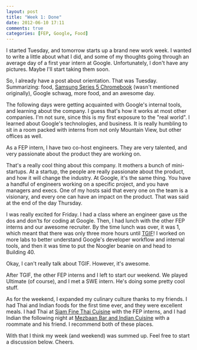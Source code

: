 ```yaml
---
layout: post
title: "Week 1: Done"
date: 2012-06-10 17:11
comments: true
categories: [FEP, Google, Food]
---
```

I started Tuesday, and tomorrow starts up a brand new work week. I wanted to write a little about what I did, and some of my thoughts going through an average day of a first year intern at Google. Unfortunately, I don't have any pictures. Maybe I'll start taking them soon. 

So, I already have a post about orientation. That was Tuesday. Summarizing: food, [Samsung Series 5 Chromebook](http://www.google.com/intl/en/chrome/devices/chromebook-samsung-550.html) (wasn't mentioned originally), Google schwag, more food, and an awesome day. 

The following days were getting acquainted with Google's internal tools, and learning about the company. I guess that's how it works at most other companies. I'm not sure, since this is my first exposure to the "real world". I learned about Google's technologies, and business. It is really humbling to sit in a room packed with interns from not only Mountain View, but other offices as well. 

As a FEP intern, I have two co-host engineers. They are very talented, and very passionate about the product they are working on. 

That's a really cool thing about this company. It mothers a bunch of mini-startups. At a startup, the people are really passionate about the product, and how it will change the industry. At Google, it's the same thing. You have a handful of engineers working on a specific project, and you have managers and execs. One of my hosts said that every one on the team is a visionary, and every one can have an impact on the product. That was said at the end of the day Thursday.

I was really excited for Friday. I had a class where an engineer gave us the dos and don'ts for coding at Google. Then, I had lunch with the other FEP interns and our awesome recruiter. By the time lunch was over, it was 1, which meant that there was only three more hours until [TGIF](http://www.google.com/about/company/facts/culture/)! I worked on more labs to better understand Google's developer workflow and internal tools, and then it was time to put the Noogler beanie on and head to Building 40.

Okay, I can't really talk about TGIF. However, it's awesome. 

After TGIF, the other FEP interns and I left to start our weekend. We played Ultimate (of course), and I met a SWE intern. He's doing some pretty cool stuff. 

As for the weekend, I expanded my culinary culture thanks to my friends. I had Thai and Indian foods for the first time ever, and they were excellent meals. I had Thai at [Siam Fine Thai Cuisine](http://www.yelp.com/biz/siam-fine-thai-cuisine-san-jose) with the FEP interns, and I had Indian the following night at [Mezbaan Bar and Indian Cuisine](http://www.yelp.com/biz/mezbaan-santa-clara) with a roommate and his friend. I recommend both of these places.

With that I think my week (and weekend) was summed up. Feel free to start a discussion below. Cheers.
